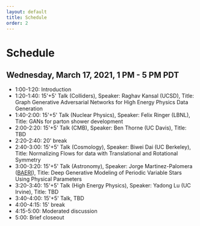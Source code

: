 ```yaml
---
layout: default
title: Schedule
order: 2
---
```


# Schedule

## Wednesday, March 17, 2021, 1 PM - 5 PM PDT

- 1:00-1:20: Introduction
- 1:20-1:40: 15'+5' Talk (Colliders), Speaker: Raghav Kansal (UCSD), Title: Graph Generative Adversarial Networks for High Energy Physics Data Generation
- 1:40-2:00: 15'+5' Talk (Nuclear Physics), Speaker: Felix Ringer (LBNL), Title: GANs for parton shower development
- 2:00-2:20: 15'+5' Talk (CMB), Speaker: Ben Thorne (UC Davis), Title: TBD
- 2:20-2:40: 20' break
- 2:40-3:00: 15'+5' Talk (Cosmology), Speaker: Biwei Dai (UC Berkeley), Title: Normalizing Flows for data with Translational and Rotational Symmetry
- 3:00-3:20: 15'+5' Talk (Astronomy), Speaker: Jorge Martinez-Palomera ([BAERI](https://baeri.org)), Title: Deep Generative Modeling of Periodic Variable Stars Using Physical Parameters
- 3:20-3:40: 15'+5' Talk (High Energy Physics), Speaker: Yadong Lu (UC Irvine), Title: TBD
- 3:40-4:00: 15'+5' Talk, TBD
- 4:00-4:15: 15' break
- 4:15-5:00: Moderated discussion
- 5:00: Brief closeout 
